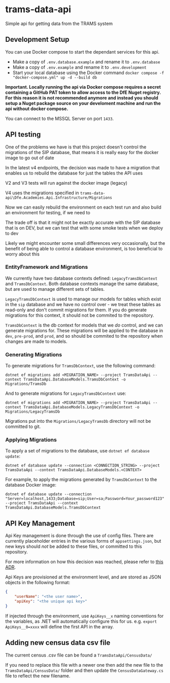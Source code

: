 # trams-data-api
Simple api for getting data from the TRAMS system

## Development Setup

You can use Docker compose to start the dependant services for this api.

- Make a copy of `.env.database.example` and rename it to `.env.database`
- Make a copy of `.env.example` and rename it to `.env.development`
- Start your local database using the Docker command `docker compose -f "docker-compose.yml" up -d --build db`

**Important. Locally running the api via Docker compose requires a secret containing a GitHub PAT token to allow access to the DfE Nuget registry.
For this reason it is not recommended anymore and instead you should setup a Nuget package source on your develoment machine and run the api without docker compose.**


You can connect to the MSSQL Server on port `1433`.

## API testing

One of the problems we have is that this project doesn't control the migrations of the SIP database, that means it is really easy for the docker image to go out of date

In the latest v4 endpoints, the decision was made to have a migration that enables us to rebuild the database for just the tables the API uses

V2 and V3 tests will run against the docker image (legacy)

V4 uses the migrations specified in `trams-data-api\Dfe.Academies.Api.Infrastructure/Migrations`

Now we can easily rebuild the environment on each test run and also build an environment for testing, if we need to

The trade off is that it might not be exactly accurate with the SIP database that is on DEV, but we can test that with some smoke tests when we deploy to dev

Likely we might encounter some small differences very occasionally, but the benefit of being able to control a database environment, is too beneficial to worry about this

### EntityFramework and Migrations

We currently have two database contexts defined: `LegacyTramsDbContext` and `TramsDbContext`. Both database contexts manage the same database, but are used to manage different sets of tables.

`LegacyTramsDbContext` is used to manage our models for tables which exist in the `sip` database and we have no control over - we treat these tables as read-only and don't commit migrations for them. If you do generate migrations for this context, it should not be commited to the repository.

`TramsDbContext` is the db context for models that we _do_ control, and we can generate migrations for. These migrations will be applied to the database in `dev`, `pre-prod`, and `prod`, and so should be commited to the repository when changes are made to models.

### Generating Migrations

To generate migrations for `TramsDbContext`, use the following command:

```
dotnet ef migrations add <MIGRATION_NAME> --project TramsDataApi --context TramsDataApi.DatabaseModels.TramsDbContext -o Migrations/TramsDb
```

And to generate migrations for `LegacyTramsDbContext` use:

```
dotnet ef migrations add <MIGRATION_NAME> --project TramsDataApi --context TramsDataApi.DatabaseModels.LegacyTramsDbContext -o Migrations/LegacyTramsDb
```

Migrations put into the `Migrations/LegacyTramsDb` directory will not be committed to git.

### Applying Migrations

To apply a set of migrations to the database, use `dotnet ef database update`:

```
dotnet ef database update --connection <CONNECTION_STRING> --project TramsDataApi --context TramsDataApi.DatabaseModels.<CONTEXT>
```

For example, to apply the migrations generated by `TramsDbContext` to the database Docker image:

```
dotnet ef database update --connection "Server=localhost,1433;Database=sip;User=sa;Password=Your_password123" --project TramsDataApi --context TramsDataApi.DatabaseModels.TramsDbContext
```

## API Key Management

Api Key management is done through the use of config files. There are currently placeholder entries in the various forms of `appsettings.json`, but new keys should *not* be added to these files, or committed to this repository.

For more information on how this decision was reached, please refer to [this ADR](https://github.com/DFE-Digital/sdd-technical-documentation/blob/main/adrs/adr_a002_how-do-we-secure-the-TRAMS-data-API.md).

Api Keys are provisioned at the environment level, and are stored as JSON objects in the following format:

```json
{
    "userName": "<the user name>",
    "apiKey": "<the unique api key>"
}
```

If injected through the environment, use `ApiKeys__x` naming conventions for the variables, as .NET will automatically configure this for us. e.g. `export ApiKeys__0=xxxx` will define the first API in the array.


## Adding new census data csv file

The current census .csv file can be found a `TramsDataApi/CensusData/`

If you need to replace this file with a newer one then add the new file to the `TramsDataApi/CensusData/` folder and then update the `CensusDataGateway.cs` file to reflect the new filename.